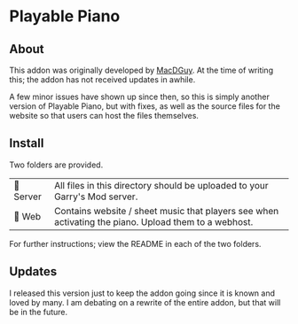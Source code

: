 # Playable Piano

## About
This addon was originally developed by [MacDGuy](https://github.com/macdguy/playablepiano).
At the time of writing this; the addon has not received updates in awhile.

A few minor issues have shown up since then, so this is simply another version of Playable Piano, but with fixes, as well as the source files for the website so that users can host the files themselves.

## Install
Two folders are provided.

|          |                                                                                                                    |
|----------|--------------------------------------------------------------------------------------------------------------------|
| 📁 Server | All files in this directory should be uploaded to your Garry's Mod server.                                         |
| 📁 Web    | Contains website / sheet music that players see when activating the piano. Upload them to a webhost. |

For further instructions; view the README in each of the two folders.

## Updates
I released this version just to keep the addon going since it is known and loved by many. I am debating on a rewrite of the entire addon, but that will be in the future.
